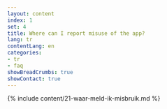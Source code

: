 ```yaml
---
layout: content
index: 1
set: 4
title: Where can I report misuse of the app? 
lang: tr
contentLang: en
categories:
- tr
- faq
showBreadCrumbs: true
showContact: true
---
```

{% include content/21-waar-meld-ik-misbruik.md %}
